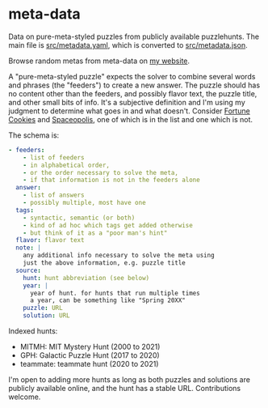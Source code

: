 # meta-data

Data on pure-meta-styled puzzles from publicly available puzzlehunts. The main file is [src/metadata.yaml](src/metadata.yaml), which is converted to [src/metadata.json](src/metadata.json).

Browse random metas from meta-data on [my website](https://cjquines.com/meta-data/).

A "pure-meta-styled puzzle" expects the solver to combine several words and phrases (the "feeders") to create a new answer. The puzzle should has no content other than the feeders, and possibly flavor text, the puzzle title, and other small bits of info. It's a subjective definition and I'm using my judgment to determine what goes in and what doesn't. Consider [Fortune Cookies](https://2018.galacticpuzzlehunt.com/puzzle/fortune-cookies.html) and [Spaceopolis](http://puzzles.mit.edu/2020/puzzle/spaceopolis/), one of which is in the list and one which is not.

The schema is:

```yaml
- feeders:
    - list of feeders
    - in alphabetical order,
    - or the order necessary to solve the meta,
    - if that information is not in the feeders alone
  answer:
    - list of answers
    - possibly multiple, most have one
  tags:
    - syntactic, semantic (or both)
    - kind of ad hoc which tags get added otherwise
    - but think of it as a "poor man's hint"
  flavor: flavor text
  note: |
    any additional info necessary to solve the meta using
    just the above information, e.g. puzzle title
  source:
    hunt: hunt abbreviation (see below)
    year: |
      year of hunt. for hunts that run multiple times
      a year, can be something like "Spring 20XX"
    puzzle: URL
    solution: URL
```

Indexed hunts:
- MITMH: MIT Mystery Hunt (2000 to 2021)
- GPH: Galactic Puzzle Hunt (2017 to 2020)
- teammate: teammate hunt (2020 to 2021)

I'm open to adding more hunts as long as both puzzles and solutions are publicly available online, and the hunt has a stable URL. Contributions welcome.
